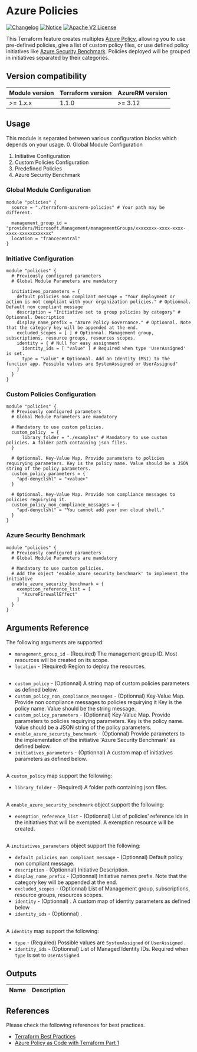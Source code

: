 # Azure Policies
[![Changelog](https://img.shields.io/badge/changelog-release-green.svg)](CHANGELOG.md) [![Notice](https://img.shields.io/badge/notice-copyright-yellow.svg)](NOTICE) [![Apache V2 License](https://img.shields.io/badge/license-Apache%20V2-orange.svg)](LICENSE)

This Terraform feature creates multiples [Azure Policy](https://docs.microsoft.com/en-us/azure/governance/policy/overview), allowing you to use pre-defined policies, give a list of custom policy files, or use defined policy initiatives like [Azure Security Benchmark](https://docs.microsoft.com/en-us/security/benchmark/azure/overview-v2). Policies deployed will be grouped in initiatives separated by their categories.

## Version compatibility

| Module version | Terraform version | AzureRM version |
|----------------|-------------------|-----------------|
| >= 1.x.x       | 1.1.0             | >= 3.12         |

## Usage

This module is separated between various configuration blocks which depends on your usage.
0. Global Module Configuration
1. Initiative Configuration
2. Custom Policies Configuration
3. Predefined Policies
4. Azure Security Benchmark


### Global Module Configuration
```hcl
module "policies" {
  source = "./terraform-azurerm-policies" # Your path may be different.

  management_group_id = "providers/Microsoft.Management/managementGroups/xxxxxxxx-xxxx-xxxx-xxxx-xxxxxxxxxxxx"
  location = "francecentral"
}
```

### Initiative Configuration
```hcl
module "policies" {
  # Previously configured parameters
  # Global Module Parameters are mandatory

  initiatives_parameters = {
    default_policies_non_compliant_message = "Your deployment or action is not compliant with your organization policies." # Optionnal. Default non compliant message
    description = "Initiative set to group policies by category" # Optionnal. Description 
    display_name_prefix = "Azure Policy Governance." # Optionnal. Note that the category key will be appended at the end.
    excluded_scopes = [ ] # Optionnal. Management group, subscriptions, resource groups, resources scopes.
    identity = { # Null for easy assignment
      identity_ids = [ "value" ] # Required when type 'UserAssigned' is set. 
      type = "value" # Optionnal. Add an Identity (MSI) to the function app. Possible values are SystemAssigned or UserAssigned"
    }
  }
}
```

### Custom Policies Configuration
```hcl
module "policies" {
  # Previously configured parameters
  # Global Module Parameters are mandatory

  # Mandatory to use custom policies.
  custom_policy  = {
      library_folder = "./examples" # Mandatory to use custom policies. A folder path containing json files.
  }

  # Optionnal. Key-Value Map. Provide parameters to policies requirying parameters. Key is the policy name. Value should be a JSON string of the policy parameters.
  custom_policy_parameters = {
    "apd-denyclshl" = "<value>"
  }

  # Optionnal. Key-Value Map. Provide non compliance messages to policies requirying it.
  custom_policy_non_compliance_messages = {
    "apd-denyclshl" = "You cannot add your own cloud shell."
  }
}
```

### Azure Security Benchmark
```hcl
module "policies" {
  # Previously configured parameters
  # Global Module Parameters are mandatory

  # Mandatory to use custom policies.
  # Add the object 'enable_azure_security_benchmark' to implement the initiative
  enable_azure_security_benchmark = {
    exemption_reference_list = [ 
      "AzureFirewallEffect"
    ]
  }
}
```
## Arguments Reference

The following arguments are supported:
  - `management_group_id` - (Required) The management group ID. Most resources will be created on its scope.
  - `location` - (Required) Region to deploy the resources.

##
  - `custom_policy` - (Optionnal) A string map of custom policies parameters as defined below.
  - `custom_policy_non_compliance_messages` - (Optionnal) Key-Value Map. Provide non compliance messages to policies requirying it Key is the policy name. Value should be the string message.
  - `custom_policy_parameters` - (Optionnal) Key-Value Map. Provide parameters to policies requirying parameters. Key is the policy name. Value should be a JSON string of the policy parameters.
  - `enable_azure_security_benchmark` - (Optionnal) Provide parameters to the implementation of the initiative 'Azure Security Benchmark' as defined below.
  - `initiatives_parameters` - (Optionnal)  A custom map of initiatives parameters as defined below.

##
A `custom_policy` map support the following:
  - `library_folder` - (Required) A folder path containing json files.

##
A `enable_azure_security_benchmark` object support the following:
  - `exemption_reference_list` - (Optionnal) List of policies' reference ids in the initiatives that will be exempted. A exemption resource will be created.

##
A `initiatives_parameters` object support the following:
  - `default_policies_non_compliant_message` - (Optionnal) Default policy non compliant message.
  - `description` - (Optionnal) Initiative Description.
  - `display_name_prefix` - (Optionnal) Initiative names prefix. Note that the category key will be appended at the end.
  - `excluded_scopes` - (Optionnal) List of Management group, subscriptions, resource groups, resources scopes.
  - `identity` - (Optionnal) . A custom map of identity parameters as defined below
  - `identity_ids` - (Optionnal) . 

##
A `identity` map support the following:
  - `type` - (Required) Possible values are `SystemAssigned` or `UserAssigned` .
  - `identity_ids` - (Optionnal) List of Managed Identity IDs. Required when `type` is set to `UserAssigned`.


## Outputs

| Name | Description |
|------|-------------|

## References
Please check the following references for best practices.
* [Terraform Best Practices](https://www.terraform-best-practices.com/)
* [Azure Policy as Code with Terraform Part 1](https://purple.telstra.com/blog/azure-policy-as-code-with-terraform-part-1)